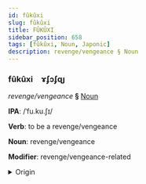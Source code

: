 ```yaml
---
id: fûkûxi
slug: fûkûxi
title: FÛKÛXI
sidebar_position: 658
tags: [fûkûxi, Noun, Japonic]
description: revenge/vengeance § Noun
---
```


### fûkûxi&emsp;<span kind="abugida">ɤʄɔʄɋȷ</span>

*revenge/vengeance* **§** [Noun](../../tags/Noun)

**IPA**: /ˈfu.ku.ʃɪ/

**Verb**: to be a revenge/vengeance

**Noun**: revenge/vengeance

**Modifier**: revenge/vengeance-related

<details>
    <summary>Origin</summary>
    Japanese ふくしゅう fukushū [ɸɯ̟̊ᵝkɯ̟ᵝɕɨᵝː]<br/>
    <em>Japonic Language Family</em>
</details>